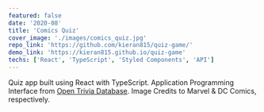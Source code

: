 ```yaml
---
featured: false
date: '2020-08'
title: 'Comics Quiz'
cover_image: './images/comics_quiz.jpg'
repo_link: 'https://github.com/kieran815/quiz-game/'
demo_link: 'https://kieran815.github.io/quiz-game'
techs: ['React', 'TypeScript', 'Styled Components', 'API']
---
```


Quiz app built using React with TypeScript. Application Programming Interface from [Open Trivia Database](https://opentdb.com/). Image Credits to Marvel & DC Comics, respectively.
